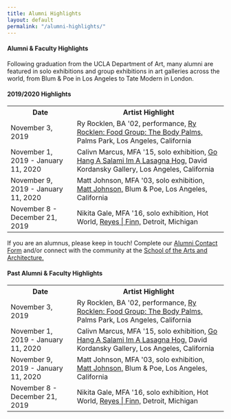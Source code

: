 ```yaml
---
title: Alumni Highlights
layout: default
permalink: "/alumni-highlights/"
---
```

  
  <div class="container bg-light-blue">
      <h4 class="mx-5 px-5 pt-5 font-serif-1">Alumni & Faculty Highlights</h4>
      <p class="mx-5 px-5 pt-3 pb-5">Following graduation from the UCLA Department of Art, many alumni are featured in solo exhibitions and group exhibitions in art galleries across the world, from Blum & Poe in Los Angeles to Tate Modern in London.</p>
  </div>

  <div class="container">
      <h4 class="pt-4 font-serif-1 align-center">2019/2020 Highlights</h4>
      <table class="table">
        <tr class="thead">
              <th>Date</th>
              <th>Artist Highlight</th>
        </tr>
        <tr>
            <td>November 3, 2019</td>
            <td>Ry Rocklen, BA '02, performance, <a href="#"><u>Ry Rocklen: Food Group: The Body Palms,</u></a> Palms Park, Los Angeles, California</td>
        </tr>
        <tr>
          <td>November 1, 2019 -
              January 11, 2020</td>
          <td>Calivn Marcus, MFA '15, solo exhibition, <a href="#"><u>Go Hang A Salami Im A Lasagna Hog,</u></a> David Kordansky Gallery, Los Angeles, California</td>
      </tr>
      <tr>
          <td>November 9, 2019 - 
              January 11, 2020</td>
          <td>Matt Johnson, MFA '03, solo exhibition, <a href="#"><u>Matt Johnson,</u></a> Blum & Poe, Los Angeles, California</td>
      </tr>
      <tr>
          <td>November 8 - 
              December 21, 2019</td>
          <td>Nikita Gale, MFA '16, solo exhibition, Hot World, <a href="#"><u>Reyes | Finn,</u></a> Detroit, Michigan</td>
      </tr>
    </table>
      <p class="pt-5 mb-5">If you are an alumnus, please keep in touch! Complete our <a href="#"><u>Alumni Contact Form</u></a> and/or connect with the community at the <a href="#"><u>School of the Arts and Architecture.</u></a></p>
      <h4 class="pt-5 align-center font-serif-1">Past Alumni & Faculty Highlights </h4>
      <table class="table">
        <tr class="thead">
              <th>Date</th>
              <th>Artist Highlight</th>
        </tr>
        <tr>
            <td>November 3, 2019</td>
            <td>Ry Rocklen, BA '02, performance, <a href="#"><u>Ry Rocklen: Food Group: The Body Palms,</u></a> Palms Park, Los Angeles, California</td>
        </tr>
        <tr>
          <td>November 1, 2019 -
              January 11, 2020</td>
          <td>Calivn Marcus, MFA '15, solo exhibition, <a href="#"><u>Go Hang A Salami Im A Lasagna Hog,</u></a> David Kordansky Gallery, Los Angeles, California</td>
      </tr>
      <tr>
          <td>November 9, 2019 - 
              January 11, 2020</td>
          <td>Matt Johnson, MFA '03, solo exhibition, <a href="#"><u>Matt Johnson,</u></a> Blum & Poe, Los Angeles, California</td>
      </tr>
      <tr>
          <td>November 8 - 
              December 21, 2019</td>
          <td>Nikita Gale, MFA '16, solo exhibition, Hot World, <a href="#"><u>Reyes | Finn,</u></a> Detroit, Michigan</td>
      </tr>
    </table>
  </div>